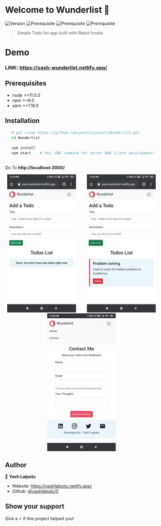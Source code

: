 # Welcome to Wunderlist 👋

![Version](https://img.shields.io/badge/version-1.0.0-blue.svg?cacheSeconds=2592000)
![Prerequisite](https://img.shields.io/badge/node-%3E%3D11.0.0-blue.svg)
![Prerequisite](https://img.shields.io/badge/npm-%3E%3D6.0-blue.svg)
![Prerequisite](https://img.shields.io/badge/yarn-%3E%3D1.16.0-blue.svg)


> Simple Todo list app built with React hooks

# Demo

### LINK: https://yash-wunderlist.netlify.app/ 

<!-- ### 🏠 [Homepage](https://github.com/yashlalpotu11/Wunderlist#readme)
 -->
## Prerequisites

- node >=11.0.0
- npm >=6.0
- yarn >=1.16.0

## Installation

```bash
   # git clone https://github.com/yashlalpotu11/Wunderlist.git
   cd Wunderlist
	
   npm install
   npm start    # Yes, ONE command for server AND client development!
	
```
Go To **http://localhost:3000/**

<p align="center">
  <img alt="Light" src="assets/img1.jpg" width="45%">
&nbsp; &nbsp; &nbsp; &nbsp;
  <img alt="Dark" src="assets/img2.jpg" width="45%">
  <img alt="Dark" src="assets/img3.jpg" width="45%">
</p>
<!-- <p align="center">
	<img alt="Dark" src="assets/img3.jpg" width="45%">
</p> -->

<!-- <img src="assets/img1.jpg" width=40% height=50%>
<img src="assets/img2.jpg" width=40% height=50%> -->

## Author

👤 **Yash Lalpotu**

* Website: https://yashlalpotu.netlify.app/
* Github: [@yashlalpotu11](https://github.com/yashlalpotu11)


## Show your support

Give a ⭐️ if this project helped you!
